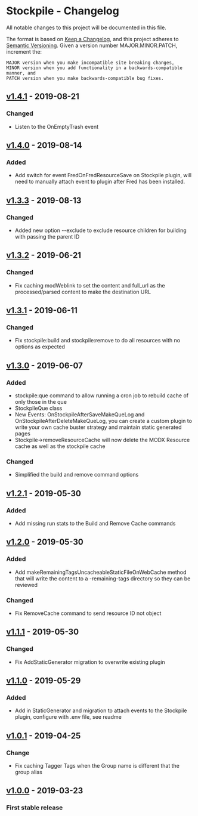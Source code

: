 # Stockpile - Changelog
All notable changes to this project will be documented in this file.

The format is based on [Keep a Changelog](https://keepachangelog.com/en/1.0.0/),
and this project adheres to [Semantic Versioning](https://semver.org/spec/v2.0.0.html).
Given a version number MAJOR.MINOR.PATCH, increment the:

    MAJOR version when you make incompatible site breaking changes,
    MINOR version when you add functionality in a backwards-compatible manner, and
    PATCH version when you make backwards-compatible bug fixes.

## [v1.4.1](https://github.com/LippertComponents/Stockpile/compare/v1.4.0...v1.4.1) - 2019-08-21
### Changed
- Listen to the OnEmptyTrash event

## [v1.4.0](https://github.com/LippertComponents/Stockpile/compare/v1.3.3...v1.4.0) - 2019-08-14
### Added
- Add switch for event FredOnFredResourceSave on Stockpile plugin, will need to manually attach event to plugin after Fred has been installed.

## [v1.3.3](https://github.com/LippertComponents/Stockpile/compare/v1.3.2...v1.3.3) - 2019-08-13
### Changed
- Added new option --exclude to exclude resource children for building with passing the parent ID

## [v1.3.2](https://github.com/LippertComponents/Stockpile/compare/v1.3.1...v1.3.2) - 2019-06-21
### Changed
- Fix caching modWeblink to set the content and full_url as the processed/parsed content to make the destination URL 

## [v1.3.1](https://github.com/LippertComponents/Stockpile/compare/v1.3.0...v1.3.1) - 2019-06-11
### Changed
- Fix stockpile:build and stockpile:remove to do all resources with no options as expected

## [v1.3.0](https://github.com/LippertComponents/Stockpile/compare/v1.2.1...v1.3.0) - 2019-06-07
### Added 
- stockpile:que command to allow running a cron job to rebuild cache of only those in the que
- StockpileQue class
- New Events: OnStockpileAfterSaveMakeQueLog and OnStockpileAfterDeleteMakeQueLog, you can create a custom plugin to write 
your own cache buster strategy and maintain static generated pages
- Stockpile->removeResourceCache will now delete the MODX Resource cache as well as the stockpile cache

### Changed
- Simplified the build and remove command options

## [v1.2.1](https://github.com/LippertComponents/Stockpile/compare/v1.2.0...v1.2.1) - 2019-05-30
### Added 
- Add missing run stats to the Build and Remove Cache commands

## [v1.2.0](https://github.com/LippertComponents/Stockpile/compare/v1.1.1...v1.2.0) - 2019-05-30
### Added 
-  Add makeRemainingTagsUncacheableStaticFileOnWebCache method that will write the content to a -remaining-tags directory so they can be reviewed

### Changed
- Fix RemoveCache command to send resource ID not object

## [v1.1.1](https://github.com/LippertComponents/Stockpile/compare/v1.0.1...v1.1.0) - 2019-05-30
### Changed
- Fix AddStaticGenerator migration to overwrite existing plugin 

## [v1.1.0](https://github.com/LippertComponents/Stockpile/compare/v1.0.1...v1.1.0) - 2019-05-29
### Added
- Add in StaticGenerator and migration to attach events to the Stockpile plugin, configure with .env file, see readme

## [v1.0.1](https://github.com/LippertComponents/Stockpile/compare/v1.0.0...v1.0.1) - 2019-04-25
### Change
-  Fix caching Tagger Tags when the Group name is different that the group alias

## [v1.0.0](https://github.com/LippertComponents/Stockpile/releases/tag/v1.0.0) - 2019-03-23
### First stable release
